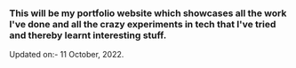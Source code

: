 ### This will be my portfolio website which showcases all the work I've done and all the crazy experiments in tech that I've tried and thereby learnt interesting stuff.

Updated on:- 11 October, 2022.